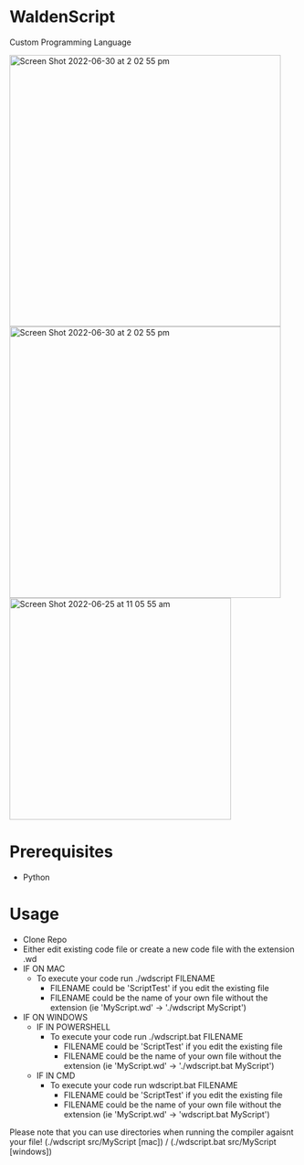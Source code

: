 # WaldenScript
Custom Programming Language

<img width="475" alt="Screen Shot 2022-06-30 at 2 02 55 pm" src="https://user-images.githubusercontent.com/20080981/176594516-4bc9830a-a3bc-4340-99aa-7d855a6023d7.png">
<img width="475" alt="Screen Shot 2022-06-30 at 2 02 55 pm" src="https://user-images.githubusercontent.com/20080981/175465045-e68ee66a-bc5b-4275-bc73-6b4173a2de6f.png">
<img width="388" alt="Screen Shot 2022-06-25 at 11 05 55 am" src="https://user-images.githubusercontent.com/20080981/175753532-87ba7610-fa36-4b83-9ebd-32836cd98d5f.png">

# Prerequisites
- Python

# Usage
- Clone Repo
- Either edit existing code file or create a new code file with the extension .wd
- IF ON MAC
    - To execute your code run ./wdscript FILENAME
        - FILENAME could be 'ScriptTest' if you edit the existing file
        - FILENAME could be the name of your own file without the extension (ie 'MyScript.wd' -> './wdscript MyScript')
- IF ON WINDOWS
    - IF IN POWERSHELL
        - To execute your code run ./wdscript.bat FILENAME
            - FILENAME could be 'ScriptTest' if you edit the existing file
            - FILENAME could be the name of your own file without the extension (ie 'MyScript.wd' -> './wdscript.bat MyScript')
    - IF IN CMD
        - To execute your code run wdscript.bat FILENAME
            - FILENAME could be 'ScriptTest' if you edit the existing file
            - FILENAME could be the name of your own file without the extension (ie 'MyScript.wd' -> 'wdscript.bat MyScript')
            
Please note that you can use directories when running the compiler agaisnt your file! (./wdscript src/MyScript [mac]) / (./wdscript.bat src/MyScript [windows])
